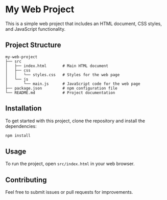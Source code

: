 # My Web Project

This is a simple web project that includes an HTML document, CSS styles, and JavaScript functionality.

## Project Structure

```
my-web-project
├── src
│   ├── index.html       # Main HTML document
│   ├── css
│   │   └── styles.css   # Styles for the web page
│   └── js
│       └── main.js      # JavaScript code for the web page
├── package.json         # npm configuration file
└── README.md            # Project documentation
```

## Installation

To get started with this project, clone the repository and install the dependencies:

```bash
npm install
```

## Usage

To run the project, open `src/index.html` in your web browser.

## Contributing

Feel free to submit issues or pull requests for improvements.